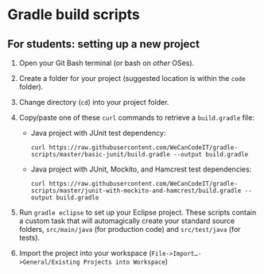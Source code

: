 # Gradle build scripts

## For students: setting up a new project

1. Open your Git Bash terminal (or bash on *other* OSes).
1. Create a folder for your project (suggested location is within the `code` folder).
1. Change directory (`cd`) into your project folder.
1. Copy/paste one of these `curl` commands to retrieve a `build.gradle` file:
	- Java project with JUnit test dependency:

		`curl https://raw.githubusercontent.com/WeCanCodeIT/gradle-scripts/master/basic-junit/build.gradle --output build.gradle`

	- Java project with JUnit, Mockito, and Hamcrest test dependencies:

		`curl https://raw.githubusercontent.com/WeCanCodeIT/gradle-scripts/master/junit-with-mockito-and-hamcrest/build.gradle --output build.gradle`
		
1. Run `gradle eclipse` to set up your Eclipse project. These scripts contain a custom task that will automagically create your standard source folders, `src/main/java` (for production code) and `src/test/java` (for tests).
1. Import the project into your workspace (`File->Import…->General/Existing Projects into Workspace`)